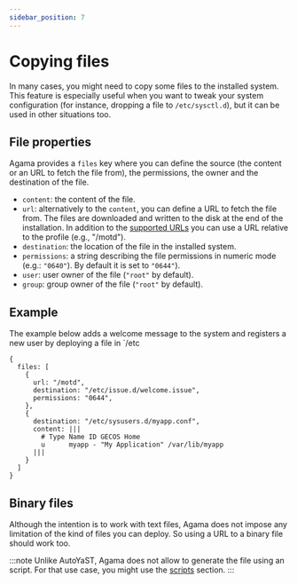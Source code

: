 ```yaml
---
sidebar_position: 7
---
```


# Copying files

In many cases, you might need to copy some files to the installed system. This feature is especially
useful when you want to tweak your system configuration (for instance, dropping a file to
`/etc/sysctl.d`), but it can be used in other situations too.

## File properties

Agama provides a `files` key where you can define the source (the content or an URL to fetch the
file from), the permissions, the owner and the destination of the file.

- `content`: the content of the file.
- `url`: alternatively to the `content`, you can define a URL to fetch the file from. The files are
  downloaded and written to the disk at the end of the installation. In addition to the
  [supported URLs](../urls) you can use a URL relative to the profile (e.g., "/motd").
- `destination`: the location of the file in the installed system.
- `permissions`: a string describing the file permissions in numeric mode (e.g.: `"0640"`). By
  default it is set to `"0644"`).
- `user`: user owner of the file (`"root"` by default).
- `group`: group owner of the file (`"root"` by default).

## Example

The example below adds a welcome message to the system and registers a new user by deploying a file
in `/etc

```jsonnet
{
  files: [
    {
      url: "/motd",
      destination: "/etc/issue.d/welcome.issue",
      permissions: "0644",
    },
    {
      destination: "/etc/sysusers.d/myapp.conf",
      content: |||
        # Type Name ID GECOS Home
        u      myapp - "My Application" /var/lib/myapp
      |||
    }
  ]
}
```

## Binary files

Although the intention is to work with text files, Agama does not impose any limitation of the kind
of files you can deploy. So using a URL to a binary file should work too.

:::note
Unlike AutoYaST, Agama does not allow to generate the file using an script. For that use
case, you might use the [scripts](./scripts) section.
:::
